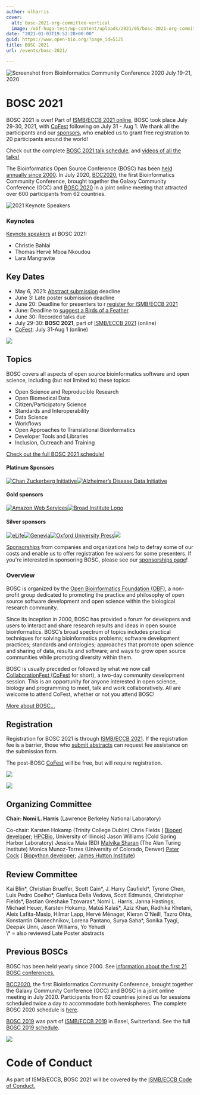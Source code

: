 ```yaml
---
author: nlharris
cover:
  alt: bosc-2021-org-committee-vertical
  image: /obf-hugo-test/wp-content/uploads/2021/05/bosc-2021-org-committee-vertical-1.png
date: "2021-01-03T19:52:28+00:00"
guid: https://www.open-bio.org/?page_id=5125
title: BOSC 2021
url: /events/bosc-2021/

---
```

![Screenshot from Bioinformatics Community Conference 2020  July 19-21, 2020](/obf-hugo-test/wp-content/uploads/2020/08/nomi-abby-chris-karsten-peter-yo-1-1.jpeg)

# BOSC 2021

BOSC 2021 is over! Part of [ISMB/ECCB 2021 online](https://www.iscb.org/ismbeccb2021), BOSC took place July 29-30, 2021, with [CoFest](/obf-hugo-test/events/bosc-2021/collaborationfest/) following on July 31 - Aug 1. We thank all the participants and our [sponsors](/obf-hugo-test/events/bosc2021/sponsors/), who enabled us to grant free registration to 20 participants around the world!

Check out the complete [BOSC 2021 talk schedule](/obf-hugo-test/events/bosc-2021/bosc-2021-schedule/), and [videos of all the talks!](https://www.youtube.com/playlist?list=PLir-OOQiOhXZ6jV_cld3Hp-C_0m4aCznk)

The Bioinformatics Open Source Conference (BOSC) has been [held annually since 2000](/obf-hugo-test/events/bosc/about/). In July 2020, [BCC2020](https://bcc2020.github.io/), the first Bioinformatics Community Conference, brought together the Galaxy Community Conference (GCC) and [BOSC 2020](/obf-hugo-test/events/bosc/schedule/) in a joint online meeting that attracted over 600 participants from 62 countries.

![2021 Keynote Speakers](/obf-hugo-test/wp-content/uploads/2021/05/keynotes-horizontal.png)

### Keynotes

[Keynote speakers](/obf-hugo-test/bosc2021/bosc-2021-keynotes/) at BOSC 2021:

- Christie Bahlai
- Thomas Hervé Mboa Nkoudou
- Lara Mangravite

## Key Dates

- May 6, 2021: [Abstract submission](events/bosc-2021/submit/) deadline
- June 3: Late poster submission deadline
- June 20: Deadline for presenters to r [register for ISMB/ECCB 2021](https://www.iscb.org/ismbeccb2021-registration)
- June: Deadline to [suggest a Birds of a Feather](/obf-hugo-test/2021/06/15/birds-of-a-feather-at-bosc-2021/)
- June 30: Recorded talks due
- July 29-30: **BOSC 2021**, part of [ISMB/ECCB 2021]( https:=) (online)
- [CoFest](/obf-hugo-test/events/bosc-2021/collaborationfest/): July 31-Aug 1 (online)

![](/obf-hugo-test/wp-content/uploads/2021/01/emmy-moni.png)

## Topics

BOSC covers all aspects of open source bioinformatics software and open science, including (but not limited to) these topics:

- Open Science and Reproducible Research
- Open Biomedical Data
- Citizen/Participatory Science
- Standards and Interoperability
- Data Science
- Workflows
- Open Approaches to Translational Bioinformatics
- Developer Tools and Libraries
- Inclusion, Outreach and Training


[Check out the full BOSC 2021 schedule!](/obf-hugo-test/events/bosc-2021/bosc-2021-schedule/)

#### Platinum Sponsors

[![Chan Zuckerberg Initiative](/obf-hugo-test/wp-content/uploads/2021/06/CZI_Logotype_RGB.jpg)](https://chanzuckerberg.com/)[![Alzheimer’s Disease Data Initiative](/obf-hugo-test/wp-content/uploads/2021/06/ADDI_Logo_FullColor_Vert_RGB.png)](https://www.alzheimersdata.org/)

#### Gold sponsors

[![Amazon Web Services](/obf-hugo-test/wp-content/uploads/2021/05/AWS_logo_RGB.png)](http://aws.amazon.com)[![Broad Institute Logo](https://www.broadinstitute.org/files/news/media-images/logos//BroadInstLogoforDigitalRGB.png)](https://www.broadinstitute.org/)

#### Silver sponsors

[![eLife](/obf-hugo-test/wp-content/uploads/2021/04/image.png)](https://elifesciences.org/)[![Genevia](/obf-hugo-test/wp-content/uploads/2021/06/genevia_logo_cmyk.png)](https://geneviatechnologies.com/)[![Oxford University Press](/obf-hugo-test/wp-content/uploads/2021/06/OUP_logo_navy.png)](https://oup.com/)[![](/obf-hugo-test/wp-content/uploads/2021/07/logo_bioteam_transp_bg.png)](https://bioteam.net)

[Sponsorships](/obf-hugo-test/events/bosc/sponsors/) from companies and organizations help to defray some of our costs and enable us to offer registration fee waivers for some presenters. If you're interested in sponsoring BOSC, please see our [sponsorships page](/obf-hugo-test/events/bosc/sponsors/)!

### Overview

BOSC is organized by the [Open Bioinformatics Foundation (OBF)](/obf-hugo-test/wiki/Main_Page), a non-profit group dedicated to promoting the practice and philosophy of open source software development and open science within the biological research community.

Since its inception in 2000, BOSC has provided a forum for developers and users to interact and share research results and ideas in open source bioinformatics. BOSC’s broad spectrum of topics includes practical techniques for solving bioinformatics problems; software development practices; standards and ontologies; approaches that promote open science and sharing of data, results and software; and ways to grow open source communities while promoting diversity within them.

BOSC is usually preceded or followed by what we now call [CollaborationFest (CoFest](/obf-hugo-test/events/bosc/collaborationfest/) for short), a two-day community development session. This is an opportunity for anyone interested in open science, biology and programming to meet, talk and work collaboratively. All are welcome to attend CoFest, whether or not you attend BOSC!

[More about BOSC...](/obf-hugo-test/events/bosc/about/)

## Registration

Registration for BOSC 2021 is through [ISMB/ECCB 2021](https://www.iscb.org/ismbeccb2021-registration). If the registration fee is a barrier, those who [submit abstracts](/obf-hugo-test/events/bosc/submit) can request fee assistance on the submission form.

The post-BOSC [CoFest](/obf-hugo-test/events/bosc/collaborationfest/) will be free, but will require registration.


![](/obf-hugo-test/wp-content/uploads/2021/01/nomi-dave-deepak-hilmar-joby-karsten-moni-nicole-1.jpeg)

![](/obf-hugo-test/wp-content/uploads/2021/05/bosc-2021-org-committee-vertical-1.png)

## Organizing Committee

**Chair: Nomi L. Harris** (Lawrence Berkeley National Laboratory)

Co-chair: Karsten Hokamp (Trinity College Dublin)
Chris Fields ( [Bioperl developer](http://bioperl.org/); [HPCBio](https://hpcbio.illinois.edu/), University of Illinois)
Jason Williams (Cold Spring Harbor Laboratory)
Jessica Maia (BD)
[Malvika Sharan](https://malvikasharan.github.io/) (The Alan Turing Institute)
Monica Munoz-Torres (University of Colorado, Denver)
[Peter Cock](http://www.scri.ac.uk/staff/petercock) ( [Biopython developer](http://biopython.org/); [James Hutton Institute](http://www.hutton.ac.uk/))

## Review Committee

Kai Blin\*, Christian Brueffer, Scott Cain\*, J. Harry Caufield\*, Tyrone Chen, Luis Pedro Coelho\*, Gianluca Della Vedova, Scott Edmunds, Christopher Fields\*, Bastian Greshake Tzovaras\*, Nomi L. Harris, Janna Hastings, Michael Heuer, Karsten Hokamp, Matúš Kalaš\*, Aziz Khan, Radhika Khetani, Aleix Lafita-Masip, Hilmar Lapp, Hervé Ménager, Kieran O'Neill, Tazro Ohta, Konstantin Okonechnikov, Lorena Pantano, Surya Saha\*, Sonika Tyagi, Deepak Unni, Jason Williams, Yo Yehudi  
\\* = also reviewed Late Poster abstracts

## Previous BOSCs

BOSC has been held yearly since 2000. See [information about the first 21 BOSC conferences.](/obf-hugo-test/events/bosc/about#Past_BOSCs)

[BCC2020](https://bcc2020.github.io/), the first Bioinformatics Community Conference, brought together the Galaxy Community Conference (GCC) and BOSC in a joint online meeting in July 2020. Participants from 62 countries joined us for sessions scheduled twice a day to accommodate both hemispheres. The complete BOSC 2020 schedule is [here](/obf-hugo-test/events/bosc/schedule/).

[BOSC 2019](/obf-hugo-test/events/bosc-2019/) was part of [ISMB/ECCB 2019](https://www.iscb.org/ismbeccb2019) in Basel, Switzerland. See the full [BOSC 2019 schedule](/obf-hugo-test/events/bosc/schedule/).

![](/obf-hugo-test/wp-content/uploads/2020/09/image1-1-e1610331040457.png)

# Code of Conduct

As part of ISMB/ECCB, BOSC 2021 will be covered by the [ISMB/ECCB Code of Conduct.](https://www.iscb.org/iscb-policy-statements/iscb-code-of-ethics-and-professional-conduct)
